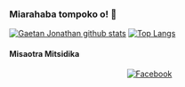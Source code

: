 ### Miarahaba tompoko o! 👋


[![Gaetan Jonathan github stats](https://github-readme-stats.vercel.app/api?username=gaetan1903&show_icons=true&theme=vue&locale=fr&hide_border=true&title_color=teal&text_color=teal&icon_color=teal)](https://github.com/anuraghazra/github-readme-stats)
[![Top Langs](https://github-readme-stats.vercel.app/api/top-langs/?username=gaetan1903&hide=css,html&langs_count=10&layout=compact&locale=fr)](https://github.com/anuraghazra/github-readme-stats)





#### Misaotra Mitsidika

<div align="center">
<a href="https://www.facebook.com/gaetan1903" target="_blank"><img src="https://img.shields.io/badge/Facebook-%231877F2.svg?&style=flat-square&logo=facebook&logoColor=white" alt="Facebook"></a>
</div>
